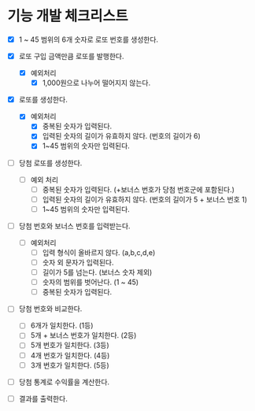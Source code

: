 # 기능 개발 체크리스트

- [X] 1 ~ 45 범위의 6개 숫자로 로또 번호를 생성한다.

- [X] 로또 구입 금액만큼 로또를 발행한다.
  - [X] 예외처리
    - [X] 1,000원으로 나누어 떨어지지 않는다.

- [X] 로또를 생성한다.
  - [X] 예외처리
    - [X] 중복된 숫자가 입력된다.
    - [X] 입력된 숫자의 길이가 유효하지 않다. (번호의 길이가 6)
    - [X] 1~45 범위의 숫자만 입력된다.

- [ ] 당첨 로또를 생성한다.
  - [ ] 예외 처리
    - [ ] 중복된 숫자가 입력된다. (+보너스 번호가 당첨 번호군에 포함된다.)
    - [ ] 입력된 숫자의 길이가 유효하지 않다. (번호의 길이가 5 + 보너스 번호 1)
    - [ ] 1~45 범위의 숫자만 입력된다.

- [ ] 당첨 번호와 보너스 번호를 입력받는다.
  - [ ] 예외처리
    - [ ] 입력 형식이 올바르지 않다. (a,b,c,d,e)
    - [ ] 숫자 외 문자가 입력된다.
    - [ ] 길이가 5를 넘는다. (보너스 숫자 제외)
    - [ ] 숫자의 범위를 벗어난다. (1 ~ 45)
    - [ ] 중복된 숫자가 입력된다.

- [ ] 당첨 번호와 비교한다.
  - [ ] 6개가 일치한다. (1등)
  - [ ] 5개 + 보너스 번호가 일치한다. (2등)
  - [ ] 5개 번호가 일치한다. (3등)
  - [ ] 4개 번호가 일치한다. (4등)
  - [ ] 3개 번호가 일치한다. (5등)

- [ ] 당첨 통계로 수익률을 계산한다.

- [ ] 결과를 출력한다.
